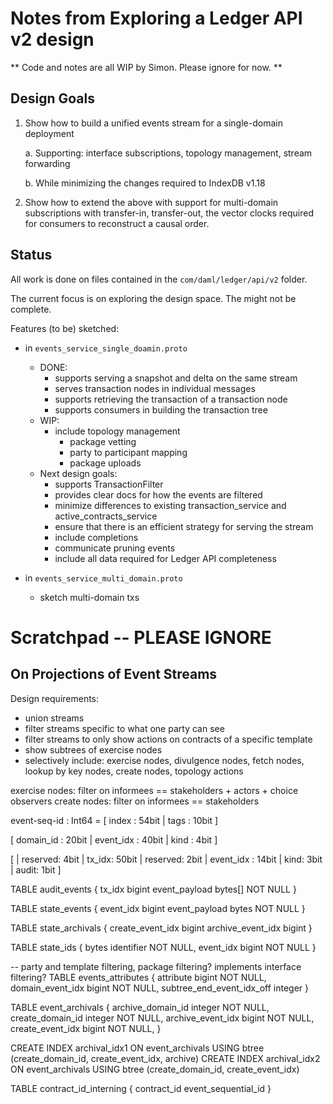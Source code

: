 # Notes from Exploring a Ledger API v2 design

** Code and notes are all WIP by Simon. Please ignore for now. **

## Design Goals

1. Show how to build a unified events stream for a single-domain deployment

   a. Supporting: interface subscriptions, topology management, stream forwarding

   b. While minimizing the changes required to IndexDB v1.18

2. Show how to extend the above with support for multi-domain subscriptions with transfer-in, transfer-out,
   the vector clocks required for consumers to reconstruct a causal order.


## Status

All work is done on files contained in the `com/daml/ledger/api/v2` folder.

The current focus is on exploring the design space. The might not be complete.

Features (to be) sketched:


- in `events_service_single_doamin.proto`
  - DONE:
    - supports serving a snapshot and delta on the same stream
    - serves transaction nodes in individual messages
    - supports retrieving the transaction of a transaction node
    - supports consumers in building the transaction tree
  - WIP:
    - include topology management
      - package vetting
      - party to participant mapping
      - package uploads
  - Next design goals:
    - supports TransactionFilter
    - provides clear docs for how the events are filtered
    - minimize differences to existing transaction_service and active_contracts_service
    - ensure that there is an efficient strategy for serving the stream
    - include completions
    - communicate pruning events
    - include all data required for Ledger API completeness


- in `events_service_multi_domain.proto`
  - sketch multi-domain txs



# Scratchpad -- PLEASE IGNORE

## On Projections of Event Streams

Design requirements:
- union streams
- filter streams specific to what one party can see
- filter streams to only show actions on contracts of a specific template
- show subtrees of exercise nodes
- selectively include: exercise nodes, divulgence nodes, fetch nodes, lookup by key nodes, create nodes, topology actions


exercise nodes: filter on informees == stakeholders + actors + choice observers
create nodes: filter on informees == stakeholders


event-seq-id : Int64 = [ index : 54bit | tags : 10bit ]

[ domain_id : 20bit | event_idx : 40bit | kind : 4bit ]

[ | reserved: 4bit | tx_idx: 50bit | reserved: 2bit | event_idx : 14bit | kind: 3bit | audit: 1bit ]


TABLE audit_events {
  tx_idx bigint
  event_payload bytes[] NOT NULL
}

TABLE state_events {
  event_idx bigint
  event_payload bytes NOT NULL
}

TABLE state_archivals {
  create_event_idx bigint
  archive_event_idx bigint
}

TABLE state_ids {
  bytes identifier NOT NULL,
  event_idx bigint NOT NULL
}

-- party and template filtering, package filtering? implements interface filtering?
TABLE events_attributes {
  attribute                  bigint NOT NULL,
  domain_event_idx           bigint NOT NULL, 
  subtree_end_event_idx_off  integer
}

TABLE event_archivals {
  archive_domain_id  integer NOT NULL,
  create_domain_id   integer NOT NULL,
  archive_event_idx  bigint  NOT NULL,
  create_event_idx   bigint  NOT NULL,
}

CREATE INDEX archival_idx1 ON event_archivals USING btree (create_domain_id, create_event_idx, archive)
CREATE INDEX archival_idx2 ON event_archivals USING btree (create_domain_id, create_event_idx)



TABLE contract_id_interning {
  contract_id
  event_sequential_id
}


